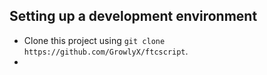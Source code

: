 ## Setting up a development environment
- Clone this project using `git clone https://github.com/GrowlyX/ftcscript`.
- 
